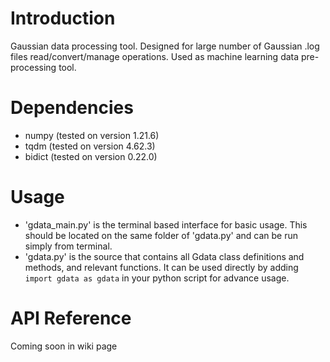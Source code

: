 # Introduction
Gaussian data processing tool. Designed for large number of Gaussian .log files read/convert/manage operations. Used as machine learning data pre-processing tool.

# Dependencies
- numpy (tested on version 1.21.6)
- tqdm (tested on version 4.62.3)
- bidict (tested on version 0.22.0)

# Usage
- 'gdata_main.py' is the terminal based interface for basic usage. This should be located on the same folder of 'gdata.py' and can be run simply from terminal.
- 'gdata.py' is the source that contains all Gdata class definitions and methods, and relevant functions. It can be used directly by adding `import gdata as gdata` in your python script for advance usage.

# API Reference
Coming soon in wiki page
